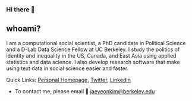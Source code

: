 
### Hi there 👋

## whoami?

I am a computational social scientist, a PhD candidate in Political Science and a D-Lab Data Science Fellow at UC Berkeley. I study the politics of identity and inequality in the US, Canada, and East Asia using applied statistics and data science. I also develop research software that make using text data in social science easier and faster.

Quick Links: [Personal Homepage](https://jaeyk.github.io/), [Twitter](https://twitter.com/JaeJaeykim2), [LinkedIn](https://www.linkedin.com/in/jae-yeon-kim/)

- To contact me, please email :postbox: jaeyeonkim@berkeley.edu 
